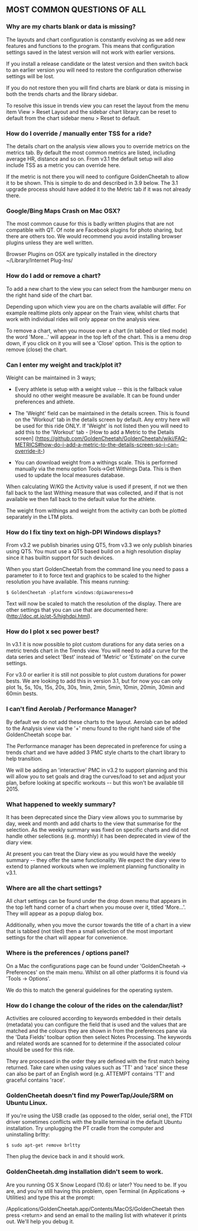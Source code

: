 ## MOST COMMON QUESTIONS OF ALL

### Why are my charts blank or data is missing?

The layouts and chart configuration is constantly evolving as we add new features and functions
to the program. This means that configuration settings saved in the latest version will not
work with earlier versions.

If you install a release candidate or the latest version and then switch back to an earlier version
you will need to restore the configuration otherwise settings will be lost.

If you do not restore then you will find charts are blank or data is missing in both the trends charts
and the library sidebar.

To resolve this issue in trends view you can reset the layout from the menu item View > Reset Layout and
the sidebar chart library can be reset to default from the chart sidebar menu > Reset to default.

### How do I override / manually enter TSS for a ride?

The details chart on the analysis view allows you to override metrics on the metrics tab.
By default the most common metrics are listed, including average HR, distance and so on.
From v3.1 the default setup will also include TSS as a metric you can override here.

If the metric is not there you will need to configure GoldenCheetah to allow it to be shown.
This is simple to do and described in 3.9 below. The 3.1 upgrade process should have added it
to the Metric tab if it was not already there.

### Google/Bing Maps Crash on Mac OSX?

The most common cause for this is badly written plugins that are not compatible with QT. Of note are Facebook plugins for photo sharing, but there are others too. We would recommend you avoid installing browser plugins unless they are well written.

Browser Plugins on OSX are typically installed in the directory ~/Library/Internet Plug-Ins/ 

### How do I add or remove a chart?

To add a new chart to the view you can select from the hamburger menu on the right hand side of
the chart bar.

Depending upon which view you are on the charts available will differ. For example realtime
plots only appear on the Train view, whilst charts that work with individual rides will only
appear on the analysis view.

To remove a chart, when you mouse over a chart (in tabbed or tiled mode) the word 'More...'
will appear in the top left of the chart. This is a menu drop down, if you click on it
you will see a 'Close' option. This is the option to remove (close) the chart.

### Can I enter my weight and track/plot it?

Weight can be maintained in 3 ways;


* Every athlete is setup with a weight value -- this is the fallback value should no
other weight measure be available. It can be found under preferences and athlete.

* The 'Weight' field can be maintained in the details screen. This is found on the
'Workout' tab in the details screen by default. Any entry here will be used for this ride
ONLY. If 'Weight' is not listed then you will need to add this to the 'Workout' tab - [How to add a Metric to the Details screen] (https://github.com/GoldenCheetah/GoldenCheetah/wiki/FAQ-METRICS#how-do-i-add-a-metric-to-the-details-screen-so-i-can-override-it-)

* You can download weight from a withings scale. This is performed manually via the
menu option Tools->Get Withings Data. This is then used to update the local measures
database.

When calculating W/KG the Activity value is used if present, if not we then fall back to
the last Withing measure that was collected, and if that is not available we then fall
back to the default value for the athlete.

The weight from withings and weight from the activity can both be plotted separately in
the LTM plots.

### How do I fix tiny text on high-DPI Windows displays?

From v3.2 we publish binaries using QT5, from v3.3 we only publish binaries using QT5. You must use a QT5 based build on a high resolution display since it has builtin support for such devices. 

When you start GoldenCheetah from the command line you need to pass a parameter to it to force text and graphics to be scaled to the higher resolution you have available. This means running:
```
$ GoldenCheetah -platform windows:dpiawareness=0
```

Text will now be scaled to match the resolution of the display. There are other settings that you can use that are documented here: (http://doc.qt.io/qt-5/highdpi.html).

### How do I plot x sec power best?

In v3.1 it is now possible to plot custom durations for any data series on a metric
trends chart in the Trends view. You will need to add a curve for the data series
and select 'Best' instead of 'Metric' or 'Estimate' on the curve settings.

For v3.0 or earlier it is still not possible to plot custom durations for power bests. We are
looking to add this in version 3.1, but for now you can only plot 1s, 5s, 10s, 15s, 20s,
30s, 1min, 2min, 5min, 10min, 20min, 30min and 60min bests.



### I can't find Aerolab / Performance Manager?

By default we do not add these charts to the layout. Aerolab can be added to the Analysis
view via the '+' menu found to the right hand side of the GoldenCheetah scope bar.

The Performance manager has been deprecated in preference for using a trends chart
and we have added 3 PMC style charts to the chart library to help transition. 

We will be adding an 'interactive' PMC in v3.2 to support planning and this will allow
you to set goals and drag the curves/load to set and adjust your plan, before looking at
specific workouts -- but this won't be available till 2015.



### What happened to weekly summary?

It has been deprecated since the Diary view allows you to summarise by day, week and month
and add charts to the view that summarise for the selection. As the weekly summary was fixed
on specific charts and did not handle other selections (e.g. monthly) it has been deprecated
in view of the diary view.

At present you can treat the Diary view as you would have the weekly summary -- they offer
the same functionality. We expect the diary view to extend to planned workouts when we
implement planning functionality in v3.1.



### Where are all the chart settings?

All chart settings can be found under the drop down menu that appears in the top left hand
corner of a chart when you mouse over it, titled 'More...'. They will appear as a popup dialog box.

Additionally, when you move the cursor towards the title of a chart in a view that is tabbed
(not tiled) then a small selection of the most important settings for the chart will appear
for convenience.

### Where is the preferences / options panel?

On a Mac the configurations page can be found under 'GoldenCheetah -> Preferences' on the
main menu. Whilst on all other platforms it is found via 'Tools -> Options'.

We do this to match the general guidelines for the operating system.

### How do I change the colour of the rides on the calendar/list?

Activities are coloured according to keywords embedded in their details (metadata) you can
configure the field that is used and the values that are matched and the colours they are
shown in from the preferences pane via the 'Data Fields' toolbar option then select Notes
Processing. The keywords and related words are scanned for to determine if the associated
colour should be used for this ride.

They are processed in the order they are defined with the first match being returned. Take
care when using values such as 'TT' and 'race' since these can also be part of an English
word (e.g. ATTEMPT contains 'TT' and graceful contains 'race'.

### GoldenCheetah doesn't find my PowerTap/Joule/SRM on Ubuntu Linux.

If you're using the USB cradle (as opposed to the older, serial one), the FTDI driver sometimes
conflicts with the braille terminal in the default Ubuntu installation. Try unplugging the PT cradle
from the computer and uninstalling brltty: 
```
$ sudo apt-get remove brltty
```
Then plug the device back in and it should work.

### GoldenCheetah.dmg installation didn't seem to work.

Are you running OS X Snow Leopard (10.6) or later? You need to be. If you are, and you're still
having this problem, open Terminal (in Applications -> Utilities) and type this at the prompt:

/Applications/GoldenCheetah.app/Contents/MacOS/GoldenCheetah then press \<return>
and send an email to the mailing list with whatever it prints out. We'll help you debug it.
